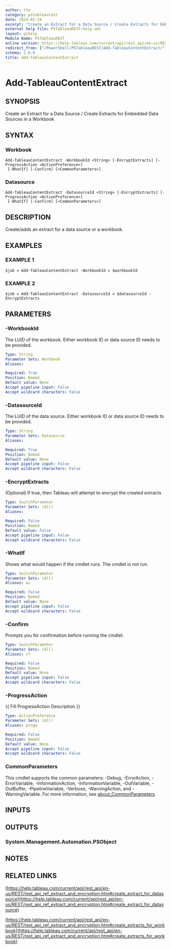 ```yaml
---
author: tto
category: pstableaurest
date: 2024-01-24
excerpt: "Create an Extract for a Data Source / Create Extracts for Embedded Data Sources in a Workbook"
external help file: PSTableauREST-help.xml
layout: pshelp
Module Name: PSTableauREST
online version: https://help.tableau.com/current/api/rest_api/en-us/REST/rest_api_ref_extract_and_encryption.htm#create_extract_for_datasource
redirect_from: ["/PowerShell/PSTableauREST/Add-TableauContentExtract/", "/PowerShell/PSTableauREST/add-tableaucontentextract/", "/PowerShell/add-tableaucontentextract/"]
schema: 2.0.0
title: Add-TableauContentExtract
---
```


# Add-TableauContentExtract

## SYNOPSIS
Create an Extract for a Data Source / Create Extracts for Embedded Data Sources in a Workbook

## SYNTAX

### Workbook
```
Add-TableauContentExtract -WorkbookId <String> [-EncryptExtracts] [-ProgressAction <ActionPreference>]
 [-WhatIf] [-Confirm] [<CommonParameters>]
```

### Datasource
```
Add-TableauContentExtract -DatasourceId <String> [-EncryptExtracts] [-ProgressAction <ActionPreference>]
 [-WhatIf] [-Confirm] [<CommonParameters>]
```

## DESCRIPTION
Create/adds an extract for a data source or a workbook.

## EXAMPLES

### EXAMPLE 1
```
$job = Add-TableauContentExtract -WorkbookId = $workbookId
```

### EXAMPLE 2
```
$job = Add-TableauContentExtract -DatasourceId = $datasourceId -EncryptExtracts
```

## PARAMETERS

### -WorkbookId
The LUID of the workbook.
Either workbook ID or data source ID needs to be provided.

```yaml
Type: String
Parameter Sets: Workbook
Aliases:

Required: True
Position: Named
Default value: None
Accept pipeline input: False
Accept wildcard characters: False
```

### -DatasourceId
The LUID of the data source.
Either workbook ID or data source ID needs to be provided.

```yaml
Type: String
Parameter Sets: Datasource
Aliases:

Required: True
Position: Named
Default value: None
Accept pipeline input: False
Accept wildcard characters: False
```

### -EncryptExtracts
(Optional) If true, then Tableau will attempt to encrypt the created extracts

```yaml
Type: SwitchParameter
Parameter Sets: (All)
Aliases:

Required: False
Position: Named
Default value: False
Accept pipeline input: False
Accept wildcard characters: False
```

### -WhatIf
Shows what would happen if the cmdlet runs.
The cmdlet is not run.

```yaml
Type: SwitchParameter
Parameter Sets: (All)
Aliases: wi

Required: False
Position: Named
Default value: None
Accept pipeline input: False
Accept wildcard characters: False
```

### -Confirm
Prompts you for confirmation before running the cmdlet.

```yaml
Type: SwitchParameter
Parameter Sets: (All)
Aliases: cf

Required: False
Position: Named
Default value: None
Accept pipeline input: False
Accept wildcard characters: False
```

### -ProgressAction
{{ Fill ProgressAction Description }}

```yaml
Type: ActionPreference
Parameter Sets: (All)
Aliases: proga

Required: False
Position: Named
Default value: None
Accept pipeline input: False
Accept wildcard characters: False
```

### CommonParameters
This cmdlet supports the common parameters: -Debug, -ErrorAction, -ErrorVariable, -InformationAction, -InformationVariable, -OutVariable, -OutBuffer, -PipelineVariable, -Verbose, -WarningAction, and -WarningVariable. For more information, see [about_CommonParameters](http://go.microsoft.com/fwlink/?LinkID=113216).

## INPUTS

## OUTPUTS

### System.Management.Automation.PSObject
## NOTES

## RELATED LINKS

[https://help.tableau.com/current/api/rest_api/en-us/REST/rest_api_ref_extract_and_encryption.htm#create_extract_for_datasource](https://help.tableau.com/current/api/rest_api/en-us/REST/rest_api_ref_extract_and_encryption.htm#create_extract_for_datasource)

[https://help.tableau.com/current/api/rest_api/en-us/REST/rest_api_ref_extract_and_encryption.htm#create_extracts_for_workbook](https://help.tableau.com/current/api/rest_api/en-us/REST/rest_api_ref_extract_and_encryption.htm#create_extracts_for_workbook)

